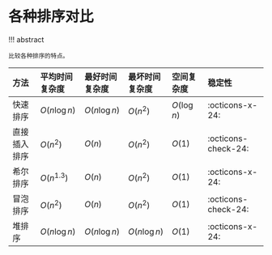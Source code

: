 # 各种排序对比

!!! abstract

    比较各种排序的特点。

|方法|平均时间复杂度|最好时间复杂度|最坏时间复杂度|空间复杂度|稳定性|
|:-|:-|:-|:-|:-|:-|
|快速排序|$O(n \log n)$|$O(n \log n)$|$O(n^2)$|$O(\log n)$|:octicons-x-24:|
|直接插入排序|$O(n^2)$|$O(n)$|$O(n^2)$|$O(1)$|:octicons-check-24:|
|希尔排序|$O(n^{1.3})$|$O(n)$|$O(n^2)$|$O(1)$|:octicons-x-24:|
|冒泡排序|$O(n^2)$|$O(n)$|$O(n^2)$|$O(1)$|:octicons-check-24:|
|堆排序|$O(n \log n)$|$O(n \log n)$|$O(n \log n)$|$O(1)$|:octicons-x-24:|